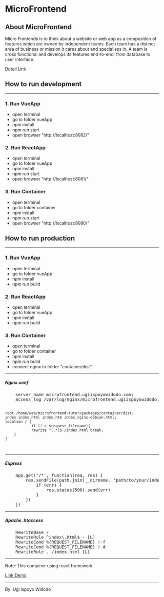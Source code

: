 <h1>MicroFrontend</h1>
<h2>About MicroFrontend</h2>
<p>Micro Frontends is to think about a website or web app as a composition of features which are owned by independent teams. Each team has a distinct area of business or mission it cares about and specialises in. A team is cross functional and develops its features end-to-end, from database to user interface.</p>
<span>
    <a href="https://micro-frontends.org/">Detail Link</a>
</span>
</hr>
<h2>How to run development</h2>
<hr/>
<h3>1. Run VueApp</h3>
<ul>
    <li>open terminal</l1>
    <li>go to folder vueApp</l1>
    <li>npm install</li>
    <li>npm run start</li>
    <li>open browser "http://localhost:8082/"</li>
</ul>
</hr/>
<h3>2. Run ReactApp</h3>
<ul>
    <li>open terminal</l1>
    <li>go to folder vueApp</l1>
    <li>npm install</li>
    <li>npm run start</li>
    <li>open browser "http://localhost:8081/"</li>
</ul>
</hr/>
<h3>3. Run Container</h3>
<ul>
    <li>open terminal</l1>
    <li>go to folder container</l1>
    <li>npm install</li>
    <li>npm run start</li>
    <li>open browser "http://localhost:8080/"</li>
</ul>
<h2>How to run production</h2>
<hr/>
<h3>1. Run VueApp</h3>
<ul>
    <li>open terminal</l1>
    <li>go to folder vueApp</l1>
    <li>npm install</li>
    <li>npm run build</li>
</ul>
</hr/>
<h3>2. Run ReactApp</h3>
<ul>
    <li>open terminal</l1>
    <li>go to folder vueApp</l1>
    <li>npm install</li>
    <li>npm run build</li>
</ul>
</hr/>
<h3>3. Run Container</h3>
<ul>
    <li>open terminal</l1>
    <li>go to folder container</l1>
    <li>npm install</li>
    <li>npm run build</li>
    <li>connect nginx to folder "container/dist"</li>
</ul>
<hr/>
<h5>Nginx.conf</h5>
<pre>
    server_name microfrontend.ugiispoyowidodo.com;
    access_log /var/log/nginx/microfrontend.ugiispoyowidodo.log;

    root /home/web/microfrontend-tutor/packages/container/dist;
    index index.html index.htm index.nginx-debian.html;
    location / {
                if (!-e $request_filename){
                rewrite ^(.*)$ /index.html break;
        }
    }
</pre>
<hr/>
<h5>Express</h5>
<pre>
    app.get('/*', function(req, res) {
        res.sendFile(path.join(__dirname, 'path/to/your/index.html'), function(err) {
            if (err) {
                res.status(500).send(err)
            }
        })
    })
</pre>
<hr/>
<h5>Apache .htaccess</h5>
<pre>
    RewriteBase /
    RewriteRule ^index\.html$ - [L]
    RewriteCond %{REQUEST_FILENAME} !-f
    RewriteCond %{REQUEST_FILENAME} !-d
    RewriteRule . /index.html [L]
</pre>
<hr/>
<p>Note: This container using react framework</p>
<a href="http://test-microfrontend.ugiispoyowidodo.com/" target="_blank">
    Link Demo
</a>
<hr/>
<span>By: Ugi Ispoyo Widodo</span>